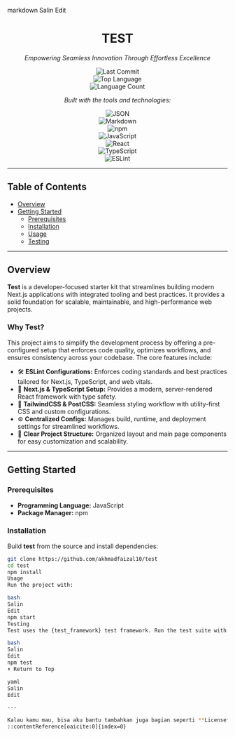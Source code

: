 
markdown
Salin
Edit
<div align="center">

# TEST  
*Empowering Seamless Innovation Through Effortless Excellence*

![Last Commit](https://img.shields.io/github/last-commit/akhmadfaizal10/test?style=flat&logo=git&logoColor=white&color=0080ff)  
![Top Language](https://img.shields.io/github/languages/top/akhmadfaizal10/test?style=flat&color=0080ff)  
![Language Count](https://img.shields.io/github/languages/count/akhmadfaizal10/test?style=flat&color=0080ff)

*Built with the tools and technologies:*

![JSON](https://img.shields.io/badge/JSON-000000.svg?style=flat&logo=JSON&logoColor=white)  
![Markdown](https://img.shields.io/badge/Markdown-000000.svg?style=flat&logo=Markdown&logoColor=white)  
![npm](https://img.shields.io/badge/npm-CB3837.svg?style=flat&logo=npm&logoColor=white)  
![JavaScript](https://img.shields.io/badge/JavaScript-F7DF1E.svg?style=flat&logo=JavaScript&logoColor=black)  
![React](https://img.shields.io/badge/React-61DAFB.svg?style=flat&logo=React&logoColor=black)  
![TypeScript](https://img.shields.io/badge/TypeScript-3178C6.svg?style=flat&logo=TypeScript&logoColor=white)  
![ESLint](https://img.shields.io/badge/ESLint-4B32C3.svg?style=flat&logo=ESLint&logoColor=white)

</div>

---

## Table of Contents
- [Overview](#overview)
- [Getting Started](#getting-started)  
  - [Prerequisites](#prerequisites)  
  - [Installation](#installation)  
  - [Usage](#usage)  
  - [Testing](#testing)

---

## Overview
**Test** is a developer-focused starter kit that streamlines building modern Next.js applications with integrated tooling and best practices. It provides a solid foundation for scalable, maintainable, and high-performance web projects.

### Why Test?
This project aims to simplify the development process by offering a pre-configured setup that enforces code quality, optimizes workflows, and ensures consistency across your codebase. The core features include:

- 🛠️ **ESLint Configurations:** Enforces coding standards and best practices tailored for Next.js, TypeScript, and web vitals.  
- 🚀 **Next.js & TypeScript Setup:** Provides a modern, server-rendered React framework with type safety.  
- 🎨 **TailwindCSS & PostCSS:** Seamless styling workflow with utility-first CSS and custom configurations.  
- ⚙️ **Centralized Configs:** Manages build, runtime, and deployment settings for streamlined workflows.  
- 📄 **Clear Project Structure:** Organized layout and main page components for easy customization and scalability.

---

## Getting Started

### Prerequisites
- **Programming Language:** JavaScript  
- **Package Manager:** npm  

### Installation
Build **test** from the source and install dependencies:

```bash
git clone https://github.com/akhmadfaizal10/test
cd test
npm install
Usage
Run the project with:

bash
Salin
Edit
npm start
Testing
Test uses the {test_framework} test framework. Run the test suite with:

bash
Salin
Edit
npm test
⬆ Return to Top

yaml
Salin
Edit

---

Kalau kamu mau, bisa aku bantu tambahkan juga bagian seperti **License**, **Contributing**, atau bahkan template **Issue/PR** supaya README-nya makin lengkap. Tinggal bilang aja ya!
::contentReference[oaicite:0]{index=0}
